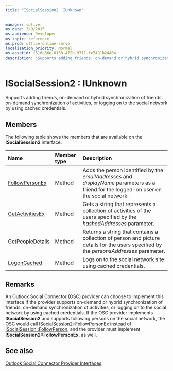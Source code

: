 ```yaml
---
title: "ISocialSession2  IUnknown"
 
 
manager: soliver
ms.date: 3/9/2015
ms.audience: Developer
ms.topic: reference
ms.prod: office-online-server
localization_priority: Normal
ms.assetid: f516e86e-0158-472b-9711-fe7491b24404
description: "Supports adding friends, on-demand or hybrid synchronization of friends, on-demand synchronization of activities, or logging on to the social network by using cached credentials."
---
```


# ISocialSession2 : IUnknown

Supports adding friends, on-demand or hybrid synchronization of friends, on-demand synchronization of activities, or logging on to the social network by using cached credentials.
  
## Members

The following table shows the members that are available on the **ISocialSession2** interface. 
  
|**Name**|**Member type**|**Description**|
|:-----|:-----|:-----|
|[FollowPersonEx](isocialsession2-followpersonex.md) <br/> |Method  <br/> |Adds the person identified by the  _emailAddresses_ and  _displayName_ parameters as a friend for the logged-on user on the social network.  <br/> |
|[GetActivitiesEx](isocialsession2-getactivitiesex.md) <br/> |Method  <br/> |Gets a string that represents a collection of activities of the users specified by the  _hashedAddresses_ parameter.  <br/> |
|[GetPeopleDetails](isocialsession2-getpeopledetails.md) <br/> |Method  <br/> |Returns a string that contains a collection of person and picture details for the users specified by the  _personsAddresses_ parameter.  <br/> |
|[LogonCached](isocialsession2-logoncached.md) <br/> |Method  <br/> |Logs on to the social network site using cached credentials.  <br/> |
   
## Remarks

An Outlook Social Connector (OSC) provider can choose to implement this interface if the provider supports on-demand or hybrid synchronization of friends, on-demand synchronization of activities, or logging on to the social network by using cached credentials. If the OSC provider implements **ISocialSession2** and supports following persons on the social network, the OSC would call [ISocialSession2::FollowPersonEx](isocialsession2-followpersonex.md) instead of [ISocialSession::FollowPerson](isocialsession-followperson.md), and the provider must implement **ISocialSession2::FollowPersonEx**, as well.
  
## See also



[Outlook Social Connector Provider Interfaces](outlook-social-connector-provider-interfaces.md)

